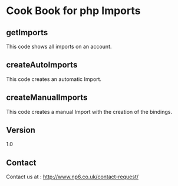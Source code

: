 Cook Book for php Imports
==

getImports
--

This code shows all imports on an account.

createAutoImports
--

This code creates an automatic Import.

createManualImports
--

This code creates a manual Import with the creation of the bindings.

Version
--

1.0

Contact
--

Contact us at : http://www.np6.co.uk/contact-request/
